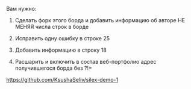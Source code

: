 Вам нужно: 

1. Сделать форк этого борда и добавить информацию об авторе НЕ МЕНЯЯ числа строк в борде
 
2. Исправить одну ошибку в строке 25
      
3. Добавить информацию в строку 18
      
4. Расшарить и включить в состав веб-портфолио адрес получившегося борда без ?!=


https://github.com/KsushaSeliv/silex-demo-1
